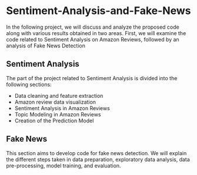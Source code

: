 # Sentiment-Analysis-and-Fake-News
In the following project, we will discuss and analyze the proposed code along with various results obtained in two areas. First, we will examine the code related to Sentiment Analysis on Amazon Reviews, followed by an analysis of Fake News Detection

## Sentiment Analysis
The part of the project related to Sentiment Analysis is divided into the following sections:
- Data cleaning and feature extraction
- Amazon review data visualization
- Sentiment Analysis in Amazon Reviews
- Topic Modeling in Amazon Reviews
- Creation of the Prediction Model

## Fake News
This section aims to develop code for fake news detection. We will explain the different steps taken in data preparation, exploratory data analysis, data pre-processing, model training, and evaluation. 
